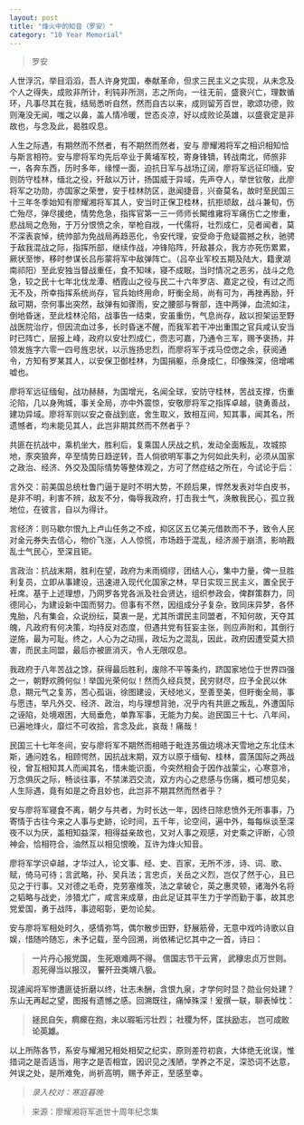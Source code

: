 ```yaml
---
layout: post
title: "烽火中的知音（罗安）"
category: "10 Year Memorial"
---
```


> 罗安

人世浮沉，举目滔滔，吾人许身党国，奉献革命，但求三民主义之实现，从未念及个人之得失，成败非所计，利钝非所测，志之所向，一往无前，盛衰兴亡，理数循环，凡事尽其在我，结局悉听自然，然而自古以来，成则留芳百世，歌颂功德，败则淹没无闻，嗤之以鼻，盖人情冷暖，世态炎凉，好以成败论英雄，以盛衰定是非故也，与念及此，曷胜叹息。

人生之际遇，有期然而不然者，有不期然而然者，安与 廖耀湘将军之相识相知恰与斯言相符。安与廖将军均先后卒业于黄埔军校，寄身锋镝，转战南北，师旅非一，各奔东西，历时多年，缘悭一面，迫抗日军与战场辽阔，廖将军远征印缅，安则防守桂林，缅北之役，歼敌以万计，扬国威于异域，先声夺人，举世钦敬，此廖将军之功勋，亦国家之荣誉，安于桂林防区，逖闻捷音，兴奋莫名，故时至民国三十三年冬季始知有廖耀湘将军其人，安当时正保卫桂林，抗拒顽敌，战斗兼旬，伤亡殆尽，弹尽援绝，情势危急，指挥官第一三一师师长闞维雍将军痛伤亡之惨重，悲战局之危殆，于万分恨愤之余，举枪自戕，一代儒将，壮烈成仁，见者闻者，莫不深表哀悼，统帅部为免战局再趋恶化，令安代理，安受命于危疑震撼之秋，驰骋于敌我混战之际，指挥所部，继续作战，冲锋陷阵，歼敌甚众，我方亦死伤累累，厥状至惨，移时参谋长吕彤蒙将军中敌弹阵亡。（吕卒业军校五期及陆大，籍隶湖南祁阳）至此安独当督战重任，食不知味，寝不成眠，当时情况之恶劣，战斗之危急，较之民十七年北伐龙潭、栖霞山之役与民二十六年罗店、嘉定之役，有过之而无不及，所幸指挥系统尚存，官兵始终用命，盱衡全局，尚有可为，再挫再励，歼敌可期，奈何事出突然，敌弹有如骤雨，安之腰部与臀部，连中两弹，血流如注，倒地昏迷，至此桂林沦陷，战事告一结束，安虽重伤，气息尚存，敌以担架运至野战医院治疗，但因流血过多，长时昏迷不醒，而我军若干冲出重围之官兵咸认安当时已阵亡，层报上峰，政府以安壮烈成仁，赍志可嘉，乃通令三军，赐予褒扬，并领发旌字六零一四号旌忠状，以示旌扬忠烈，而廖将军于戎马倥偬之余，获阅通令，方知有罗某其人，以安保卫御桂林，为国捐躯，杀身成仁，印像殊深，倍增唏嘘也。

廖将军远征缅甸，战功赫赫，为国增光，名闻全球，安防守桂林，苦战支撑，伤重沦陷，几以身殉城，事关全局，亦中外震惊，安敬廖将军之指挥卓越，骁勇善战，建功异域。廖将军则以安之奋战到底，舍生取义，致相互间，知其事，闻其名，所遗憾者，均未能见其人，此岂非期其然而不然者乎？

共匪在抗战中，乘机坐大，胜利后，复乘国人厌战之机，发动全面叛乱，攻城掠地，豕突狼奔，卒至情势日趋逆转，吾人倘欲明军事之为何如此失利，必须从国家之政治、经济、外交及国际情势等整体观之，方可了然症结之所在，今试论于后：

言外交：前美国总统杜鲁门逼于是时不明大势，不顾后果，悍然发表对华白皮书，是非不明，利害不辨，敌友不分，侮辱我政府，打击我士气，涣散我民心，孤立我地位，在彼言，自以为得计。

言经济：则马歇尔恨九上卢山任务之不成，抑区区五亿美元借款而不予，致令人民对金元券失去信心，物价飞涨，人人惊慌，市场趋于混乱，经济濒于崩溃，影响戡乱士气民心，至深且钜。

言政治：抗战末期，胜利在望，政府为未雨绸缪，团结人心，集中力量，俾一旦胜利复员，立即从事建设，迅速进入现代化国家之林，早日实现三民主义，置全民于衽席。基于上述理想，乃网罗各党各派及社会贤达，组织参政会，俾群策群力，同德同心，为建设新中国而努力。但事有不然，因组成分子复杂，致同床异梦，各怀鬼胎，凡有集会，众说纷纭，莫衷一是，尤其所谓民主同盟者，不知何故，天夺其魄，凡政府有何决策，均持反对态度，但遇共党有狂妄主张，则应声附和，其倒行逆施，最为可耻。终之，人心为之动摇，政坛为之混乱，因此，政府因遭受莫大损害，而民主同盟，最后亦被匪消灭，令人无限叹息。

我政府于八年苦战之馀，获得最后胜利，废除不平等条约，跻国家地位于世界四强之一，朝野欢腾何似！举国光荣何似！然而久经兵燹，民穷财尽，应予全民以休息，期元气之复苏，苦心孤诣，徐图建设，天经地义，至善至美，但盱衡全局，事与愿违，举凡外交、经济、政治，均与理想背驰，况乎内有共匪之叛乱，外遭国际之诬陷，处境艰困，大局垂危，单靠军事，无能为力矣。迨民国三十七、八年间，已遍地烽火，靡烂不可收拾，言念及此，哀哉！痛哉！

民国三十七年冬间，安与廖将军不期然而相晤于毗连苏俄边境冰天雪地之东北佳木斯，通问姓名，相顾愕然，因抗战末期，双方以原于缅甸、桂林，震荡国际之两战役，曾互相知其人而闻其名，惜未能识面，今突然相会于因作战蒙尘，心寒意冷，万念俱灰之际，畅谈往事，不禁涕泗交流，双方内心之悲感与伤痛，概可想见矣，人生际遇，竟有如是之奇且妙也，此岂非不期其然而然者乎？

安与廖将军寝食不离，朝夕与共者，为时长达一年，因终日除悲愤外无所事事，乃寄情于古往今来之人事与史跡，论时间，五千年，论空间，遍中外，每每纵谈至深夜不以为厌，盖相知益深，相得益亲故也，又对人事之观感，对史乘之评断，心领神会，恰相符合，油然互以相见恨晚，互许为烽火知音。

廖将军学识卓越，才华过人，论文事、经、史、百家，无所不涉，诗、词、歌、赋，倚马可待；言武略，孙、吴兵法；言忠贞，关岳之义烈，岂仅了然于心，且已见之于行事。又对德之毛奇，克劳塞维茨，法之拿破仑，英之惠灵顿，诸海外名将之韬略与战史，涉猎尤广，咸言来成章，由此足证其平生力于学而勤于事，故其忠党爱国，勇于战阵，事迹昭彰，更勿论矣。

安与廖将军相处时久，感情弥笃，偶尔散步田野，舒展筋骨，无意中戏吟诗歌以自娱，惜随吟随忘，未予记载，至今回溯，尚依稀记忆其中之一首，诗曰：

> **一片丹心报党国，
> 生死艰难两不得。
> 信国志节干云宵，
> 武穆忠贞万世则。
> 忍死得当以报汉，
> 誓歼丑类靖八极。**

现遽闻将军惨遭匪徒折磨以终，壮志未酬，含恨九泉，才学何时显？勋业何处建？东山无再起之望，图报有遗憾之感。回溯既往，痛悼殊深！爰撰一联，聊表悼忱：


> **拯民自矢，痌瘝在抱，未以瑕垢污壮烈；
> 社稷为怀，匡扶励志， 岂可成败论英雄。**

以上所陈各节，系安与耀湘兄相处相契之纪实，原则差符初哀，大体绝无讹误，惟措词之是否适当，用字之是否相宜，因识见之浅陋，学养之不足，深恐词不达意，舛误之处，是所难免，尚祈高明，赐予斧正，至感至幸。



>*录入校对：寒庭暮晚*

> 来源：廖耀湘将军逝世十周年纪念集